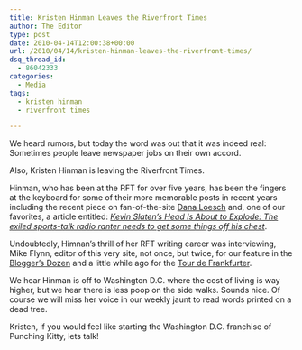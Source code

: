 ```yaml
---
title: Kristen Hinman Leaves the Riverfront Times
author: The Editor
type: post
date: 2010-04-14T12:00:38+00:00
url: /2010/04/14/kristen-hinman-leaves-the-riverfront-times/
dsq_thread_id:
  - 86042333
categories:
  - Media
tags:
  - kristen hinman
  - riverfront times

---
```

[<img class="alignright size-full wp-image-3915" title="Kristen Hinman" src="http://punchingkitty.com/wp-content/uploads/2010/04/Kristen-Hinman.jpeg?filter=polaroid&w=200" alt="" srcset="http://media.punchingkitty.com/wordpress/2010/04/Kristen-Hinman.jpeg 388w, http://media.punchingkitty.com/wordpress/2010/04/Kristen-Hinman-181x300.jpg 181w" sizes="(max-width: 388px) 100vw, 388px" />][1]We heard rumors, but today the word was out that it was indeed real: Sometimes people leave newspaper jobs on their own accord.

Also, Kristen Hinman is leaving the Riverfront Times.

Hinman, who has been at the RFT for over five years, has been the fingers at the keyboard for some of their more memorable posts in recent years including the recent piece on fan-of-the-site <a href="http://www.riverfronttimes.com/2010-02-24/news/dana-loesch-cofounder-st-louis-tea-party-conservative-talk-radio-host" target="_blank">Dana Loesch</a> and, one of our favorites, a article entitled: _<a href="http://www.riverfronttimes.com/2008-08-27/news/kevin-slaten-s-head-is-about-to-explode-the-exiled-sports-talk-radio-ranter-needs-to-get-some-things-off-his-chest/" target="_blank">Kevin Slaten&#8217;s Head Is About to Explode: The exiled sports-talk radio ranter needs to get some things off his chest</a>_.

Undoubtedly, Himnan&#8217;s thrill of her RFT writing career was interviewing, Mike Flynn, editor of this very site, not once, but twice, for our feature in the <a href="http://www.riverfronttimes.com/2010-03-03/news/a-bloggers-bakers-dozen-rft-staff-sampler-st-louis-must-read-blogosphere" target="_blank">Blogger&#8217;s Dozen</a> and a little while ago for the <a href="http://www.riverfronttimes.com/2008-09-17/news/unreal-remains-on-the-prowl-for-cougars-sees-some-men-about-a-dog-and-checks-in-with-an-endangered-virgin" target="_blank">Tour de Frankfurter</a>.

We hear Hinman is off to Washington D.C. where the cost of living is way higher, but we hear there is less poop on the side walks. Sounds nice. Of course we will miss her voice in our weekly jaunt to read words printed on a dead tree.

Kristen, if you would feel like starting the Washington D.C. franchise of Punching Kitty, lets talk!

 [1]: http://punchingkitty.com/wp-content/uploads/2010/04/Kristen-Hinman.jpeg